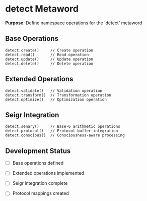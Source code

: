 # detect Metaword

**Purpose**: Define namespace operations for the 'detect' metaword

## Base Operations

```hyphos
detect.create()     // Create operation
detect.read()       // Read operation  
detect.update()     // Update operation
detect.delete()     // Delete operation
```

## Extended Operations

```hyphos
detect.validate()   // Validation operation
detect.transform()  // Transformation operation
detect.optimize()   // Optimization operation
```

## Seigr Integration

```hyphos
detect.senary()     // Base-6 arithmetic operations
detect.protocol()   // Protocol buffer integration
detect.conscious()  // Consciousness-aware processing
```

## Development Status

- [ ] Base operations defined
- [ ] Extended operations implemented  
- [ ] Seigr integration complete
- [ ] Protocol mappings created

